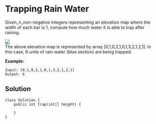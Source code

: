 # Trapping Rain Water

Given_n_non-negative integers representing an elevation map where the width of each bar is 1, compute how much water it is able to trap after raining.

![](http://www.leetcode.com/static/images/problemset/rainwatertrap.png)  
The above elevation map is represented by array \[0,1,0,2,1,0,1,3,2,1,2,1\]. In this case, 6 units of rain water \(blue section\) are being trapped. 

**Example:**

```
Input: [0,1,0,2,1,0,1,3,2,1,2,1]
Output: 6
```

## Solution

```
class Solution {
    public int trap(int[] height) {
        
    }
}
```



